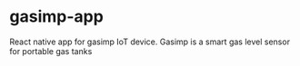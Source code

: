 # gasimp-app

React native app for gasimp IoT device. Gasimp is a smart gas level sensor for portable gas tanks
